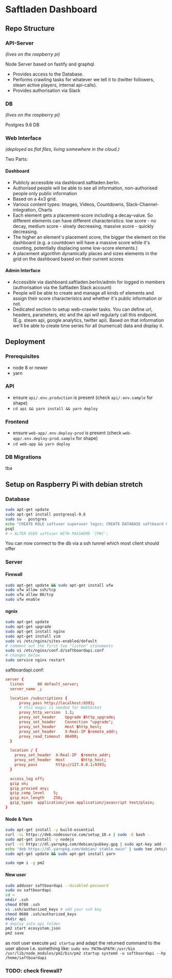 # Saftladen Dashboard

## Repo Structure

### API-Server

_(lives on the raspberry pi)_

Node Server based on fastify and graphql.

- Provides access to the Database.
- Performs crawling tasks for whatever we tell it to (twitter followers, steam active players, internal api-calls).
- Provides authorisation via Slack

### DB

_(lives on the raspberry pi)_

Postgres 9.6 DB

### Web Interface

_(deployed as flat files, living somewhere in the cloud.)_

Two Parts:

#### Dashboard

- Publicly accessible via dashboard.saftladen.berlin.
- Authorised people will be able to see all information, non-authorised people only public information
- Based on a 4x3 grid.
- Various content types: Images, Videos, Countdowns, Slack-Channel-integration, Charts
- Each element gets a placement-score including a decay-value. So different elements can have different characteristics: low score - no decay, medium score - slowly decreasing, massive score - quickly decreasing.
- The higher an element's placement score, the bigger the element on the dashboard (e.g. a countdown will have a massive score while it's counting, potentially displacing some low-score elements.)
- A placement algorithm dynamically places and sizes elements in the grid on the dashboard based on their current scores

#### Admin Interface

- Accessible via dashboard.saftladen.berlin/admin for logged in members (authorisation via the Saftladen Slack account)
- People will be able to create and manage all kinds of elements and assign their score characteristcs and whether it's public information or not.
- Dedicated section to setup web-crawler tasks. You can define url, headers, parameters, etc and the api will regularly call this endpoint. (E.g. steam api, google analytics, twitter api). Based on that information we'll be able to create time series for all (numerical) data and display it.

## Deployment

### Prerequisites

- node 8 or newer
- yarn

### API

- ensure `api/.env.production` is present (check `api/.env.sample` for shape)
- `cd api && yarn install && yarn deploy`

### Frontend

- ensure `web-app/.env.deploy-prod` is present (check `web-app/.env.deploy-prod.sample` for shape)
- `cd web-app && yarn deploy`

### DB Migrations

tba

## Setup on Raspberry Pi with debian stretch

### Database

```bash
sudo apt-get update
sudo apt-get install postgresql-9.6
sudo su - postgres
echo "CREATE ROLE saftuser superuser login; CREATE DATABASE saftboard OWNER=saftuser;" | psql
psql
# > ALTER USER saftuser WITH PASSWORD '[PW]';
```

You can now connect to the db via a ssh tunnel which most client should offer

### Server

#### Firewall

```bash
sudo apt-get update && sudo apt-get install ufw
sudo ufw allow ssh/tcp
sudo ufw allow 80/tcp
sudo ufw enable
```

#### ngnix

```bash
sudo apt-get update
sudo apt-get upgrade
sudo apt-get install nginx
sudo apt-get install vim
sudo vi /etc/nginx/sites-enabled/default
# comment out the first two "listen" statements
sudo vi /etc/nginx/conf.d/saftboardapi.conf
# changes below
sudo service nginx restart
```

saftboardapi.conf:

```conf
server {
  listen      80 default_server;
  server_name _;

  location /subscriptions {
      proxy_pass http://localhost:9393;
      # this magic is needed for WebSocket
      proxy_http_version  1.1;
      proxy_set_header    Upgrade $http_upgrade;
      proxy_set_header    Connection "upgrade";
      proxy_set_header    Host $http_host;
      proxy_set_header    X-Real-IP $remote_addr;
      proxy_read_timeout  86400;
  }

  location / {
    proxy_set_header  X-Real-IP  $remote_addr;
    proxy_set_header  Host       $http_host;
    proxy_pass        http://127.0.0.1:9393;
  }

  access_log off;
  gzip on;
  gzip_proxied any;
  gzip_comp_level    5;
  gzip_min_length    256;
  gzip_types  application/json application/javascript text/plain;
}
```

#### Node & Yarn

```bash
sudo apt-get install -y build-essential
curl -sL https://deb.nodesource.com/setup_10.x | sudo -E bash -
sudo apt-get install -y nodejs
curl -sS https://dl.yarnpkg.com/debian/pubkey.gpg | sudo apt-key add -
echo "deb https://dl.yarnpkg.com/debian/ stable main" | sudo tee /etc/apt/sources.list.d/yarn.list
sudo apt-get update && sudo apt-get install yarn

sudo npm i -g pm2
```

#### New user

```bash
sudo adduser saftboardapi --disabled-password
sudo su saftboardapi
cd ~
mkdir .ssh
chmod 0700 .ssh
vi .ssh/authorized_keys # add your ssh key
chmod 0600 .ssh/authorized_keys
mkdir api
# deploy into api folder
pm2 start ecosystem.json
pm2 save
```

as root user execute `pm2 startup` and adapt the returned command to the user above
I.e. something like: `sudo env PATH=$PATH:/usr/bin /usr/lib/node_modules/pm2/bin/pm2 startup systemd -u saftboardapi --hp /home/saftboardapi`

### TODO: check firewall?
